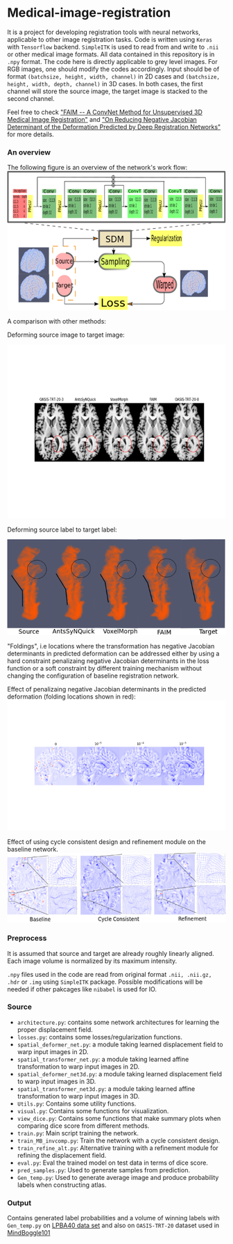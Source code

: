 # Medical-image-registration
It is a project for developing registration tools with neural networks, applicable to other image registration tasks. Code is written using `Keras` with `Tensorflow` backend. `SimpleITK` is used to read from and write to ``.nii`` or other medical image formats. All data contained in this repository is in `.npy` format. The code here is directly applicable to grey level images. For RGB images, one should modify the codes accordingly. Input should be of format `(batchsize, height, width, channel)` in 2D cases and `(batchsize, height, width, depth, channel)` in 3D cases. In both cases, the first channel will store the source image, the target image is stacked to the second channel.

Feel free to check ["FAIM -- A ConvNet Method for Unsupervised 3D Medical Image Registration"](https://link.springer.com/chapter/10.1007%2F978-3-030-32692-0_74) and ["On Reducing Negative Jacobian Determinant of the Deformation Predicted by Deep Registration Networks"](https://link.springer.com/chapter/10.1007%2F978-3-030-32778-1_13) for more details. 

### An overview
The following figure is an overview of the network's work flow:
<img src = 'Architecture.png' height="320" width="680">


A comparison with other methods:

Deforming source image to target image:

<img src = 'warped.png' height="400" width="640">

Deforming source label to target label: 

<img src = 'Fig4.png' height="220" width="600">

"Foldings", i.e locations where the transformation has negative Jacobian determinants in predicted deformation can be addressed either by using a hard constraint penalizaing negative Jacobian determinants in the loss function or a soft constraint by different training mechanism without changing the configuration of baseline registration network.

Effect of penalizaing negative Jacobian determinants in the predicted deformation (folding locations shown in red):
<img src = 'Jachange.png' height="300" width="600">

Effect of using cycle consistent design and refinement module on the baseline network.
<img src = 'CheckJac_short.png' height="160" width="600">

### Preprocess
It is assumed that source and target are already roughly linearly aligned. Each image volume is normalized by its maximum intensity.

`.npy` files used in the code are read from original format `.nii, .nii.gz, .hdr` or `.img` using `SimpleITK` package. Possible modifications will be needed if other pakcages like `nibabel` is used for IO.

### Source
* `architecture.py`: contains some network architectures for learning the proper displacement field.
* `losses.py`: contains some losses/regularization functions.
* `spatial_deformer_net.py`: a module taking learned displacement field to warp input images in 2D.
* `spatial_transformer_net.py`: a module taking learned affine transformation to warp input images in 2D.
* `spatial_deformer_net3d.py`: a module taking learned displacement field to warp input images in 3D.
* `spatial_transformer_net3d.py`: a module taking learned affine transformation to warp input images in 3D.
* `Utils.py`: Contains some utility functions.
* `visual.py`: Contains some functions for visualization.
* `view_dice.py`: Contains some functions that make summary plots when comparing dice score from different methods.
* `train.py`: Main script training the network.
* `train_MB_invcomp.py`: Train the network with a cycle consistent design.
* `train_refine_alt.py`: Alternative training with a refinement module for refining the displacement field. 
* `eval.py`: Eval the trained model on test data in terms of dice score.
* `pred_samples.py`: Used to generate samples from prediction.
* `Gen_temp.py`: Used to generate average image and produce probability labels when constructing atlas.


### Output
Contains generated label probabilities and a volume of winning labels with `Gen_temp.py` on [LPBA40 data set](http://resource.loni.usc.edu/resources/atlases-downloads/) and also on `OASIS-TRT-20` dataset used in [MindBoggle101](https://mindboggle.info/data)
